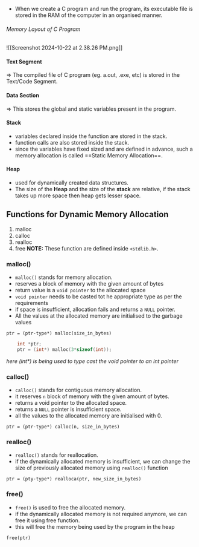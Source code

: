 - When we create a C program and run the program, its executable file is stored in the RAM of the computer in an organised manner.

###### _Memory Layout of C Program_
![[Screenshot 2024-10-22 at 2.38.26 PM.png]]

#### Text Segment
=> The compiled file of C program (eg. a.out, .exe, etc) is stored in the Text/Code Segment.

#### Data Section
=> This stores the global and static variables present in the program.

#### Stack
- variables declared inside the function are stored in the stack.
- function calls are also stored inside the stack.
- since the variables have fixed sized and are defined in advance, such a memory allocation is called ==Static Memory Allocation==.

#### Heap
- used for dynamically created data structures.
- The size of the **Heap** and the size of the **stack** are relative, if the stack takes up more space then heap gets lesser space.

## Functions for Dynamic Memory Allocation
1. malloc
2. calloc
3. realloc
4. free
**NOTE:** These function are defined inside `<stdlib.h>`.

### malloc()
- `malloc()` stands for memory allocation.
- reserves a block of memory with the given amount of bytes
- return value is a `void pointer` to the allocated space
- `void pointer` needs to be casted tot he appropriate type as per the requirements
- if space is insufficient, allocation fails and returns a `NULL` pointer.
- All the values at the allocated memory are initialised to the garbage values
```syntax
ptr = (ptr-type*) malloc(size_in_bytes)
```

```c
	int *ptr;
	ptr = (int*) malloc(3*sizeof(int));
```
_here (int*) is being used to type cast the void pointer to an int pointer_

### calloc()
- `calloc()` stands for contiguous memory allocation.
- it reserves `n` block of memory with the given amount of bytes.
- returns a void pointer to the allocated space.
- returns a `NULL` pointer is insufficient space.
- all the values to the allocated memory are initialised with 0.
```syntax
ptr = (ptr-type*) calloc(n, size_in_bytes)
```

### realloc()
- `realloc()` stands for reallocation.
- if the dynamically allocated memory is insufficient, we can change the size of previously allocated memory using `realloc()` function
```syntax
ptr = (pty-type*) realloca(ptr, new_size_in_bytes)
```

### free()
- `free()` is used to free the allocated memory.
- if the dynamically allocated memory is not required anymore, we can free it using free function.
- this will free the memory being used by the program in the heap
```syntax
free(ptr)
```
